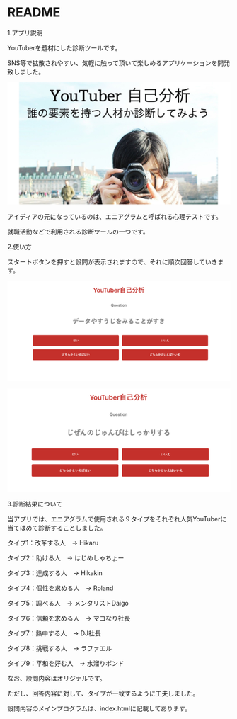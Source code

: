 # README

1.アプリ説明

YouTuberを題材にした診断ツールです。

SNS等で拡散されやすい、気軽に触って頂いて楽しめるアプリケーションを開発致しました。

![画像名](https://github.com/hiwa1223/Youtuber-self-analytics/blob/master/YouTuber%E8%87%AA%E5%B7%B1%E5%88%86%E6%9E%901.jpg)

アイディアの元になっているのは、エニアグラムと呼ばれる心理テストです。

就職活動などで利用される診断ツールの一つです。


2.使い方

スタートボタンを押すと設問が表示されますので、それに順次回答していきます。

![画像名](https://github.com/hiwa1223/Youtuber-self-analytics/blob/master/Youtube%E8%87%AA%E5%B7%B1%E5%88%86%E6%9E%902.png)

![画像名](https://github.com/hiwa1223/Youtuber-self-analytics/blob/master/Youtuber%E8%87%AA%E5%B7%B1%E5%88%86%E6%9E%904.png)

3.診断結果について

当アプリでは、エニアグラムで使用される９タイプをそれぞれ人気YouTuberに当てはめて診断することしました。

タイプ1：改革する人　→ Hikaru

タイプ2：助ける人　→ はじめしゃちょー

タイプ3：達成する人　→ Hikakin

タイプ4：個性を求める人　→ Roland

タイプ5：調べる人　→ メンタリストDaigo

タイプ6：信頼を求める人　→ マコなり社長

タイプ7：熱中する人　→ DJ社長

タイプ8：挑戦する人　→ ラファエル

タイプ9：平和を好む人　→ 水溜りボンド

なお、設問内容はオリジナルです。

ただし、回答内容に対して、タイプが一致するように工夫しました。

設問内容のメインプログラムは、index.htmlに記載してあります。

